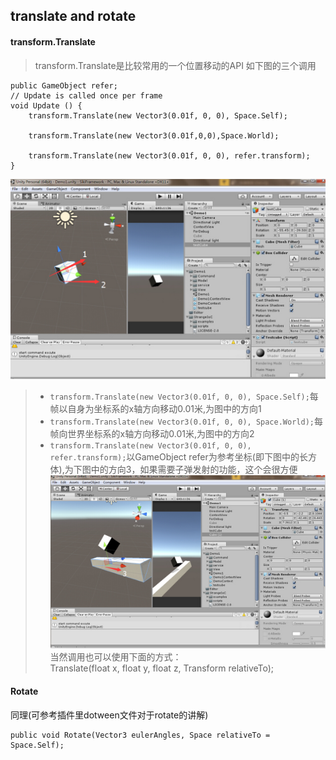 ## translate and rotate
#### transform.Translate ####
> transform.Translate是比较常用的一个位置移动的API
如下图的三个调用

	public GameObject refer;
	// Update is called once per frame
	void Update () {
		transform.Translate(new Vector3(0.01f, 0, 0), Space.Self);

	    transform.Translate(new Vector3(0.01f,0,0),Space.World);
	    
	    transform.Translate(new Vector3(0.01f, 0, 0), refer.transform);
	}

![](pic/1.jpg)
>* `transform.Translate(new Vector3(0.01f, 0, 0), Space.Self);`每帧以自身为坐标系的x轴方向移动0.01米,为图中的方向1
>* `transform.Translate(new Vector3(0.01f, 0, 0), Space.World);`每帧向世界坐标系的x轴方向移动0.01米,为图中的方向2
>* `transform.Translate(new Vector3(0.01f, 0, 0), refer.transform);`以GameObject refer为参考坐标(即下图中的长方体),为下图中的方向3，如果需要子弹发射的功能，这个会很方便
![](pic/2.jpg)
当然调用也可以使用下面的方式：  
	 Translate(float x, float y, float z, Transform relativeTo);

#### Rotate ####
同理(可参考插件里dotween文件对于rotate的讲解)

	public void Rotate(Vector3 eulerAngles, Space relativeTo = Space.Self);